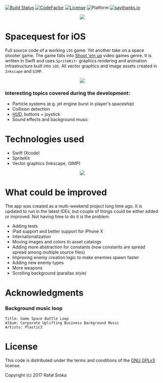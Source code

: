 [![Build Status](https://travis-ci.org/r3econ/spacequest-ios.svg?branch=master)](https://travis-ci.org/r3econ/spacequest-ios) 
[![CodeFactor](https://www.codefactor.io/repository/github/r3econ/spacequest-ios/badge)](https://www.codefactor.io/repository/github/r3econ/spacequest-ios)
[![License](https://img.shields.io/badge/license-GNU%20GPLv3-brightgreen.svg)](https://www.gnu.org/licenses/gpl-3.0.en.html)
![Platform](https://img.shields.io/badge/platform-ios-lightgrey.svg)
[![saythanks.io](https://img.shields.io/badge/saythanks.io-now-1EAEDB.svg)](https://saythanks.io/to/r3econ)

<p align="center">
<img src="https://i.imgur.com/IkQOLmG.png">
</p>

# Spacequest for iOS
Full source code of a working `iOS` game. Yet another take on a space shooter game. The game falls into [Shoot 'em up](https://en.wikipedia.org/wiki/Shoot_%27em_up) video games genre. It is written in Swift and uses `SpriteKit`- graphics rendering and animation infrastructure built into `iOS`. All vector graphics and image assets created in `Inkscape` and `GIMP`.

<p align="center">
<img src="https://thumbs.gfycat.com/PoshAlarmingFlyingsquirrel-size_restricted.gif">
</p>

### Interesting topics covered during the development:
- Particle systems (e.g. jet engine burst in player's spaceship)
- Collision detection
- [HUD](https://en.wikipedia.org/wiki/HUD_(video_gaming)), buttons + joystick
- Sound effects and background music

# Technologies used
- Swift (Xcode)
- SpriteKit
- Vector graphics (Inkscape, GIMP)


<p align="center">
<img src="https://i.imgur.com/w7PKnL1.png">
</p>


# What could be improved
The app was created as a multi-weekend project long time ago. It is updated to run in the latest IDEs, but couple of things could be either added or improved. Not having time to do it is the problem.
- Adding tests
- iPad support and better support for iPhone X
- Internationalization
- Moving images and colors to asset catalogs
- Adding more abstraction for constants (now constants are spread spread among multiple source files)
- Improving enemy creation logic to make enemies spawn faster
- Adding new enemy types
- More weapons
- Scrolling background (parallax style)

# Acknowledgments

### Background music loop
```
Title: Game Space Battle Loop
Album: Corporate Uplifting Business Background Music
Artists: Plastic3
```

# License
This code is distributed under the terms and conditions of the [GNU GPLv3](https://choosealicense.com/licenses/gpl-3.0/) license.

Copyright (c) 2017 Rafał Sroka